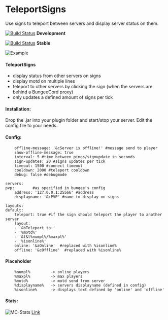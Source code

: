 # TeleportSigns
Use signs to teleport between servers and display server status on them.

[![Build Status](https://travis-ci.org/zh32/TeleportSigns.svg?branch=development)](https://travis-ci.org/zh32/TeleportSigns) **Development** 

[![Build Status](https://travis-ci.org/zh32/TeleportSigns.svg?branch=master)](https://travis-ci.org/zh32/TeleportSigns) **Stable** 

![Example](http://i.imgur.com/O731Xgs.png)

#### TeleportSigns

 * display status from other servers on signs
 * display motd on multiple lines
 * teleport to other servers by clicking the sign (when the servers are behind a BungeeCord proxy)
 * only updates a defined amount of signs per tick

#### Installation:

Drop the .jar into your plugin folder and start/stop your server. Edit the config file to your needs.


#### Config:

        offline-message: '&cServer is offline!' #message send to player
        show-offline-message: true 
        interval: 5 #time between pings/signupdate in seconds
        sign-updates: 20 #signs updates per tick 
        timeout: 1500 #connect timeout
        cooldown: 2000 #teleport cooldown 
        debug: false #debugmode

	servers:
  	pvp:        #as specified in bungee's config
    	address: '127.0.0.1:25566' #address
    	displayname: '&cPVP' #name to display on signs

	layouts:
  	default:
    	teleport: true #if the sign should teleport the player to another server
    	layout:
        - '&bTeleport to:'
        - '%motd%'
        - '&f&l%numpl%/%maxpl%'
        - '%isonline%'
    	online: '&aOnline'  #replaced with %isonline%
    	offline: '&cOffline'  #replaced with %isonline%

#### Placeholder

        %numpl%         -> online players
        %maxpl%         -> max players
        %motd%          -> motd send from server
        %displayname%   -> servers displayname (defined in config)
        %isonline%      -> displays text defined by 'online' and 'offline'
        
#### Stats:

![MC-Stats](http://api.mcstats.org/signature/TeleportSigns.png)
[Link](http://mcstats.org/plugin/TeleportSigns)